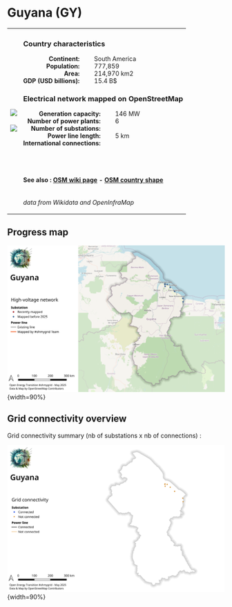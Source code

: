 # Guyana (GY)

<table width="90%">
<tr>
<td>
<img src="http://commons.wikimedia.org/wiki/Special:FilePath/Flag%20of%20Guyana.svg" width="250">
<br><br>
<img src="http://commons.wikimedia.org/wiki/Special:FilePath/GUY%20orthographic.svg" width="250"></td>
<td>
<h3>Country characteristics</h3>
<div style="display: inline-block;text-align:right;margin-right:30px;font-weight: bold;">
Continent:<br>Population:<br>Area:<br>GDP (USD billions):
</div>
<div style="display: inline-block;">
South America<br>777,859<br>214,970 km2<br>15.4 B$
</div>
<h3>Electrical network mapped on OpenStreetMap</h3>
<div style="display: inline-block;text-align:right;margin-right:30px;font-weight: bold;">Generation capacity:<br>
Number of power plants:<br>
Number of substations:<br>
Power line length:<br>
International connections:<br>
</div>
<div style="display: inline-block;">146 MW<br>
6<br>
<br>
5 km<br>
<br>
</div>

<br><br><h4>See also :
<a href="https://wiki.openstreetmap.org/wiki/Power_networks/Guyana" target="_blank">OSM wiki page</a> -
<a href="https://openstreetmap.org/relation/287083" target="_blank">OSM country shape</a>
</h4>

<br><i>data from Wikidata and OpenInfraMap</i>
</td>
</tr>
</table>


## Progress map

![Map](../images/maps_countries/GY/high-voltage-network.png){width=90%}



## Grid connectivity overview

Grid connectivity summary (nb of substations x nb of connections) :<br>

![Map](../images/maps_countries/GY/grid-connectivity.png){width=90%}

